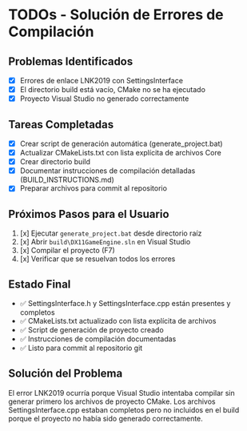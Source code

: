 # TODOs - Solución de Errores de Compilación

## Problemas Identificados
- [x] Errores de enlace LNK2019 con SettingsInterface
- [x] El directorio build está vacío, CMake no se ha ejecutado
- [x] Proyecto Visual Studio no generado correctamente

## Tareas Completadas
- [x] Crear script de generación automática (generate_project.bat)
- [x] Actualizar CMakeLists.txt con lista explícita de archivos Core
- [x] Crear directorio build
- [x] Documentar instrucciones de compilación detalladas (BUILD_INSTRUCTIONS.md)
- [x] Preparar archivos para commit al repositorio

## Próximos Pasos para el Usuario
1. [x] Ejecutar `generate_project.bat` desde directorio raíz
2. [x] Abrir `build\DX11GameEngine.sln` en Visual Studio
3. [x] Compilar el proyecto (F7)
4. [x] Verificar que se resuelvan todos los errores

## Estado Final
- ✅ SettingsInterface.h y SettingsInterface.cpp están presentes y completos
- ✅ CMakeLists.txt actualizado con lista explícita de archivos
- ✅ Script de generación de proyecto creado
- ✅ Instrucciones de compilación documentadas
- ✅ Listo para commit al repositorio git

## Solución del Problema
El error LNK2019 ocurría porque Visual Studio intentaba compilar sin generar primero los archivos de proyecto CMake. Los archivos SettingsInterface.cpp estaban completos pero no incluidos en el build porque el proyecto no había sido generado correctamente.
